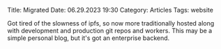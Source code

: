 Title: Migrated
Date: 06.29.2023 19:30
Category: Articles
Tags: website

Got tired of the slowness of ipfs, so now more traditionally hosted along with development and production git repos and workers. This may be a simple personal blog, but it's got an enterprise backend.